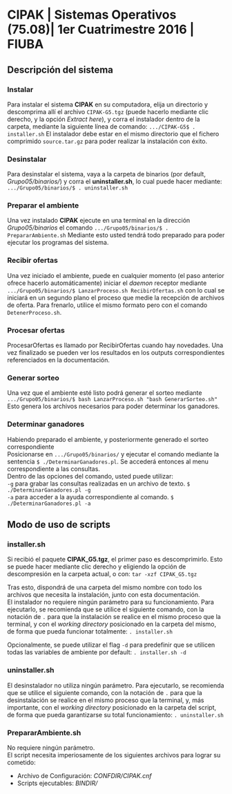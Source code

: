 # CIPAK | Sistemas Operativos (75.08)| 1er Cuatrimestre 2016 | FIUBA

## Descripción del sistema


### Instalar

Para instalar el sistema **CIPAK** en su computadora, elija un directorio y descomprima allí
el archivo `CIPAK-G5.tgz` (puede hacerlo mediante clic derecho, y la opción *Extract here*),
y corra el instalador dentro de la carpeta, mediante la siguiente línea de comando:
`.../CIPAK-G5$ . installer.sh`
El instalador debe estar en el mismo directorio que el fichero comprimido `source.tar.gz` para poder realizar la instalación con éxito.


### Desinstalar

Para desinstalar el sistema, vaya a la carpeta de binarios (por default, *Grupo05/binarios/*)
y corra el **uninstaller.sh**, lo cual puede hacer mediante:
`.../Grupo05/binarios/$ . uninstaller.sh`


### Preparar el ambiente

Una vez instalado **CIPAK** ejecute en una terminal en la dirección *Grupo05/binarios* el comando
`.../Grupo05/binarios/$ . PrepararAmbiente.sh`
Mediante esto usted tendrá todo preparado para poder ejecutar los programas del sistema.


### Recibir ofertas

Una vez iniciado el ambiente, puede en cualquier momento (el paso anterior ofrece hacerlo automáticamente) iniciar el *daemon* receptor mediante
`.../Grupo05/binarios/$ LanzarProceso.sh RecibirOfertas.sh`
con lo cual se iniciará en un segundo plano el proceso que medie la recepción de archivos de oferta. Para frenarlo, utilice el mismo formato pero con el comando `DetenerProceso.sh`.


### Procesar ofertas

ProcesarOfertas es llamado por RecibirOfertas cuando hay novedades.
Una vez finalizado se pueden ver los resultados en los outputs correspondientes referenciados en la documentación.


### Generar sorteo

Una vez que el ambiente esté listo podrá generar el sorteo mediante
`.../Grupo05/binarios/$ bash LanzarProceso.sh "bash GenerarSorteo.sh"`
Esto genera los archivos necesarios para poder determinar los ganadores.


### Determinar ganadores

Habiendo preparado el ambiente, y posteriormente generado el sorteo correspondiente<br />
Posicionarse en `.../Grupo05/binarios/` y ejecutar el comando mediante la sentencia
`$ ./DeterminarGanadores.pl`. Se accederá entonces al menu correspondiente a las consultas.<br />
Dentro de las opciones del comando, usted puede utilizar:<br />
`-g` para grabar las consultas realizadas en un archivo de texto. `$ ./DeterminarGanadores.pl -g`<br />
`-a` para acceder a la ayuda correspondiente al comando. `$ ./DeterminarGanadores.pl -a`<br />

## Modo de uso de scripts


### installer.sh

Si recibió el paquete **CIPAK_G5.tgz**, el primer paso es descomprimirlo. Esto se puede hacer mediante clic derecho y eligiendo la opción de descompresión en la carpeta actual, o con:
`tar -xzf CIPAK_G5.tgz`<br />

Tras esto, dispondrá de una carpeta del mismo nombre con todo los archivos que necesita la instalación, junto con esta documentación.<br />
El instalador no requiere ningún parámetro para su funcionamiento. Para ejecutarlo, se recomienda que se utilice el siguiente comando, con la notación de `.` para que la instalación se realice en el mismo proceso que la terminal, y con el *working directory* posicionado en la carpeta del mismo, de forma que pueda funcionar totalmente:
`. installer.sh`<br />

Opcionalmente, se puede utilizar el flag `-d` para predefinir que se utilicen todas las variables de ambiente por default:
`. installer.sh -d`<br />


### uninstaller.sh

El desinstalador no utiliza ningún parámetro. Para ejecutarlo, se recomienda que se utilice el siguiente comando, con la notación de `.` para que la desinstalación se realice en el mismo proceso que la terminal, y, más importante, con el *working directory* posicionado en la carpeta del script, de forma que pueda garantizarse su total funcionamiento:
`. uninstaller.sh`


### PrepararAmbiente.sh

No requiere ningún parámetro.<br />
El script necesita imperiosamente de los siguientes archivos para lograr su cometido:
* Archivo de Configuración: *CONFDIR/CIPAK.cnf*
* Scripts ejecutables: *BINDIR/*<script>.sh/.pl*
* Archivos maestros: *MAEDIR/<maestro>.csv*
* Directorio de resguardo: A definir por el instalador.

El script define las siguientes variables de ambiente:
* Por enunciado:
··* GRUPO
··* MAEDIR
··* ARRIDIR
··* OKDIR
··* PROCDIR
··* INFODIR
··* LOGDIR
··* NOKDIR
··* LOGSIZE
··* SLEEPTIME
··* PATH
* Agregadas:
··* REGSDIR: Donde se encuentra el repositorio de resguardo.
··* AMBIENTE_INICIALIZADO: flag para informar que el ambiente fue inicializado correctamente.

El script devuelve alguno de los siguientes valores:
* 0: Éxito. El usuario decide no continuar la ejecución del sistema con **RecibirOfertas**.
* 1: Error. No se inicializó el sistema (falta el archivo de configuración o ya se encuentra inicializado).
* 2: Error. No se poseen todos los scripts obligatorios.
* 3: Error. No se poseen todos los archivos maestros obligatorios.
* 4: Error. No se poseen todos los permisos necesarios en los scripts o los archivos maestros.
